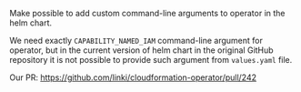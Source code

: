 Make possible to add custom command-line arguments to operator in the helm chart.

We need exactly `CAPABILITY_NAMED_IAM` command-line argument for operator, but in the current version of  helm chart in the original GitHub repository it is not possible to provide such argument from `values.yaml` file.

Our PR: https://github.com/linki/cloudformation-operator/pull/242